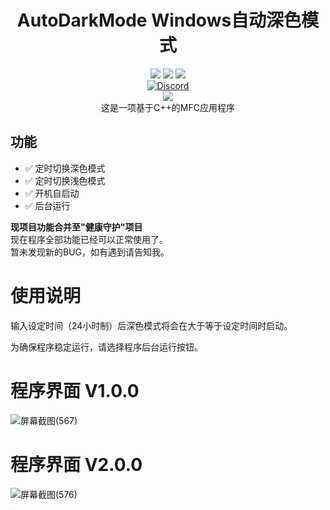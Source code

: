 <div align="center">
    <h1>AutoDarkMode Windows自动深色模式</h1>
    <img src="https://img.shields.io/github/license/JasonYANG170/AutoDarkMode?label=License&style=for-the-badge">
    <img src="https://img.shields.io/github/commit-activity/w/JasonYANG170/AutoDarkMode?style=for-the-badge">
<img src="https://img.shields.io/github/languages/count/JasonYANG170/AutoDarkMode?logo=cplusplus&style=for-the-badge">
	<br>
    	<a href="https://discord.com/invite/az3ceRmgVe"><img alt="Discord" src="https://img.shields.io/discord/978108215499816980?style=social&logo=discord&label=echosec"></a>
  <br>
<img src="https://github.com/JasonYANG170/AutoDarkMode/assets/39414350/dff1b1ed-2718-482d-aaa5-9a853a11a1f9">

<br>
这是一项基于C++的MFC应用程序
  
<br>

</div>

## 功能
- ✅ 定时切换深色模式
- ✅ 定时切换浅色模式
- ✅ 开机自启动
- ✅ 后台运行

**现项目功能合并至"健康守护"项目**  
现在程序全部功能已经可以正常使用了。  
暂未发现新的BUG，如有遇到请告知我。
# 使用说明
输入设定时间（24小时制）后深色模式将会在大于等于设定时间时启动。

为确保程序稳定运行，请选择程序后台运行按钮。
# 程序界面 V1.0.0
![屏幕截图(567)](https://user-images.githubusercontent.com/39414350/214618673-41a990a6-226b-4474-8206-5fc0657be887.png)

# 程序界面 V2.0.0
![屏幕截图(576)](https://user-images.githubusercontent.com/39414350/214786581-845588d1-ae23-42bc-bfa0-cdee29fd2b34.png)

